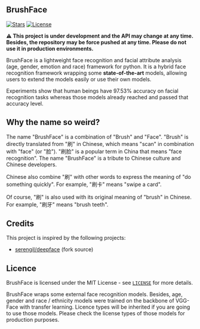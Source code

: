 ## BrushFace

[![Stars](https://img.shields.io/github/stars/xfqwdsj/brushface?color=yellow&style=flat&label=%E2%AD%90%20stars)](https://github.com/xfqwdsj/brushface/stargazers)
[![License](http://img.shields.io/:license-MIT-green.svg?style=flat)](LICENSE)

**⚠️ This project is under development and the API may change at any time. Besides, the repository may be force pushed
at any time. Please do not use it in production environments.**

BrushFace is a lightweight face recognition and facial attribute analysis (age, gender, emotion and race) framework for
python. It is a hybrid face recognition framework wrapping some **state-of-the-art** models, allowing users to extend
the models easily or use their own models.

Experiments show that human beings have 97.53% accuracy on facial recognition tasks whereas those models already reached
and passed that accuracy level.

## Why the name so weird?

The name "BrushFace" is a combination of "Brush" and "Face". "Brush" is directly translated from "刷" in Chinese, which
means "scan" in combination with "face" (or "脸"). "刷脸" is a popular term in China that means "face recognition". The
name "BrushFace" is a tribute to Chinese culture and Chinese developers.

Chinese also combine "刷" with other words to express the meaning of "do something quickly". For example, "刷卡" means
"swipe a card".

Of course, "刷" is also used with its original meaning of "brush" in Chinese. For example, "刷牙" means "brush teeth".

## Credits

This project is inspired by the following projects:

- [serengil/deepface](https://github.com/serengil/deepface) (fork source)

## Licence

BrushFace is licensed under the MIT License - see [`LICENSE`](LICENSE) for more details.

BrushFace wraps some external face recognition models. Besides, age, gender and race / ethnicity models were trained on
the backbone of VGG-Face with transfer learning. Licence types will be inherited if you are going to use those models.
Please check the license types of those models for production purposes.

